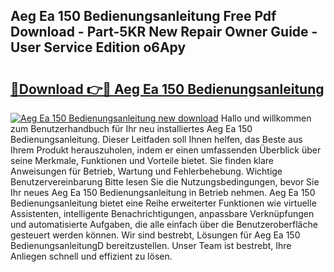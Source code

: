 ## Aeg Ea 150 Bedienungsanleitung Free Pdf Download - Part-5KR New Repair Owner Guide - User Service Edition o6Apy

# <h2><a href="http://df0q9r.blite.top/?on=Aeg+Ea+150+Bedienungsanleitung">🔗Download 👉🔴 Aeg Ea 150 Bedienungsanleitung</a></h2>

[![Aeg Ea 150 Bedienungsanleitung new download](https://i.imgur.com/lujVjoI.png)](http://df0q9r.blite.top/?on=Aeg+Ea+150+Bedienungsanleitung)
Hallo und willkommen zum Benutzerhandbuch für Ihr neu installiertes Aeg Ea 150 Bedienungsanleitung. Dieser Leitfaden soll Ihnen helfen, das Beste aus Ihrem Produkt herauszuholen, indem er einen umfassenden Überblick über seine Merkmale, Funktionen und Vorteile bietet. Sie finden klare Anweisungen für Betrieb, Wartung und Fehlerbehebung. Wichtige Benutzervereinbarung Bitte lesen Sie die Nutzungsbedingungen, bevor Sie Ihr neues Aeg Ea 150 Bedienungsanleitung in Betrieb nehmen. Aeg Ea 150 Bedienungsanleitung bietet eine Reihe erweiterter Funktionen wie virtuelle Assistenten, intelligente Benachrichtigungen, anpassbare Verknüpfungen und automatisierte Aufgaben, die alle einfach über die Benutzeroberfläche gesteuert werden können. Wir sind bestrebt, Lösungen für Aeg Ea 150 BedienungsanleitungD bereitzustellen. Unser Team ist bestrebt, Ihre Anliegen schnell und effizient zu lösen.
